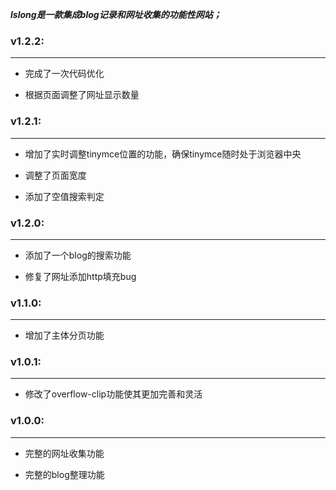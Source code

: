 ***lslong是一款集成blog记录和网址收集的功能性网站；***

### v1.2.2:

---

- 完成了一次代码优化

- 根据页面调整了网址显示数量

### v1.2.1:

---

- 增加了实时调整tinymce位置的功能，确保tinymce随时处于浏览器中央

- 调整了页面宽度

- 添加了空值搜索判定

### v1.2.0:

---

- 添加了一个blog的搜索功能

- 修复了网址添加http填充bug

### v1.1.0:

---

- 增加了主体分页功能


### v1.0.1:

---

- 修改了overflow-clip功能使其更加完善和灵活


### v1.0.0:

---

- 完整的网址收集功能

- 完整的blog整理功能
